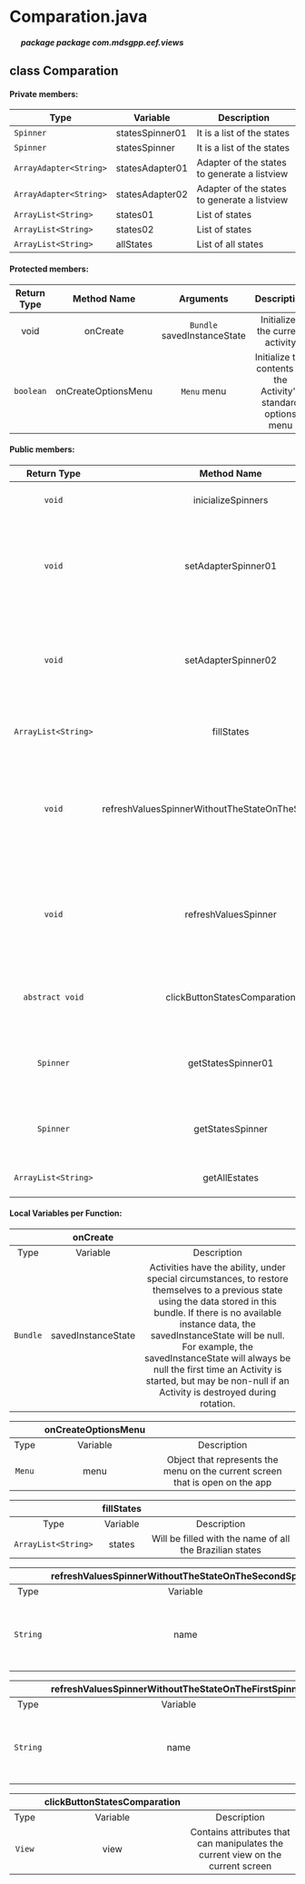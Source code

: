 # Comparation.java

##### &nbsp;&nbsp;&nbsp;&nbsp;&nbsp;&nbsp;package package com.mdsgpp.eef.views

## class Comparation

#### Private members:

| Type     | Variable                     | Description                     |
|----------|------------------------------|---------------------------------|
| `Spinner` | statesSpinner01 | It is a list of the states |
| `Spinner` | statesSpinner | It is a list of the states |
| `ArrayAdapter<String>` | statesAdapter01 | Adapter of the states to generate a listview |
| `ArrayAdapter<String>` | statesAdapter02 | Adapter of the states to generate a listview  |
| `ArrayList<String>` | states01 | List of states |
| `ArrayList<String>` | states02 | List of states |
| `ArrayList<String>` | allStates | List of all states |

#### Protected members:

| Return Type | Method Name | Arguments | Description |
|:-----------:|:------------:|:---------:|:----------:|
| void | onCreate | `Bundle` savedInstanceState | Initializes the current activity |
|`boolean` | onCreateOptionsMenu | `Menu` menu | Initialize the contents of the Activity's standard options menu |


#### Public members:

| Return Type | Method Name | Arguments | Description |
|:-----------:|:------------:|:---------:|:----------:|
| `void` | inicializeSpinners | -- | Initialize both spinners |
|`void` | setAdapterSpinner01 | -- | Set the list of states without one of the states that is being shown on the other spinner |
|`void` | setAdapterSpinner02 | -- | Set the list of states without one of the states that is being shown on the other spinner |
|`ArrayList<String>` | fillStates | `ArrayList<String>` states | Fills the array with all the states |
|`void` | refreshValuesSpinnerWithoutTheStateOnTheSecondSpinner | `String` name | Refresh the values on the spinner if the user choose another state on the other spinner |
|`void` | refreshValuesSpinner | `String` name | Refresh the values on the spinner if the user choose another state on the other spinner |
|`abstract void` | clickButtonStatesComparation | `View` view | Sets the action on the comparation button |
|`Spinner` | getStatesSpinner01 | -- | Gets the states that are being shown on the Spinner01 |
|`Spinner` | getStatesSpinner | -- | Gets the states that are being shown on the Spinner |
|`ArrayList<String>` | getAllEstates | -- | Returns a list with all the states |


#### Local Variables per Function:

|          |          onCreate          |                                                   |
|:--------:|:-----------------------------:|:-------------------------------------------------:|
|   Type   |            Variable           |                    Description                    |
| `Bundle` | savedInstanceState           | Activities have the ability, under special circumstances, to restore themselves to a previous state using the data stored in this bundle. If there is no available instance data, the savedInstanceState will be null. For example, the savedInstanceState will always be null the first time an Activity is started, but may be non-null if an Activity is destroyed during rotation. |

|          |          onCreateOptionsMenu  |                                                   |
|:--------:|:-----------------------------:|:-------------------------------------------------:|
|   Type   |            Variable           |                    Description                    |
| `Menu` | menu | Object that represents the menu on the current screen that is open on the app |

|          |          fillStates  |                                                   |
|:--------:|:-----------------------------:|:-------------------------------------------------:|
|   Type   |            Variable           |                    Description                    |
| `ArrayList<String>` | states | Will be filled with the name of all the Brazilian states |

|          | refreshValuesSpinnerWithoutTheStateOnTheSecondSpinner  |                                                   |
|:--------:|:-----------------------------:|:-------------------------------------------------:|
|   Type   |            Variable           |                    Description                    |
| `String` | name | Will be filled with the name of all the Brazilian states |

|          | refreshValuesSpinnerWithoutTheStateOnTheFirstSpinner  |                                                   |
|:--------:|:-----------------------------:|:-------------------------------------------------:|
|   Type   |            Variable           |                    Description                    |
| `String` | name | Will be filled with the name of all the Brazilian states |

|          | clickButtonStatesComparation  |                                                   |
|:--------:|:-----------------------------:|:-------------------------------------------------:|
|   Type   |            Variable           |                    Description                    |
| `View` | view | Contains attributes that can manipulates the current view on the current screen |
